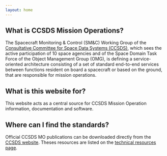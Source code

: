 ```yaml
---
layout: home
---
```


## What is CCSDS Mission Operations?

The Spacecraft Monitoring & Control (SM&C) Working Group of the [Consultative Committee for Space Data Systems (CCSDS)](http://www.ccsds.org/), which sees the active participation of 10 space agencies and of the Space Domain Task Force of the Object Management Group (OMG), is defining a service-oriented architecture consisting of a set of standard end-to-end services between functions resident on board a spacecraft or based on the ground, that are responsible for mission operations.

## What is this website for?

This website acts as a central source for CCSDS Mission Operation information, documentation and software.

## Where can I find the standards?

Official CCSDS MO publications can be downloaded directly from the [CCSDS website](http://public.ccsds.org/publications/BlueBooks.aspx). Theses resources are listed on the [technical resources page](/technical-resources).

